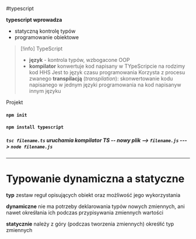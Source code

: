 #typescript 

**typescript wprowadza** 
- statyczną kontrolę typów 
- programowanie obiektowe

>[!info] TypeScript
> - **język** - kontrola typów, wzbogacone OOP
> - **kompilator** konwertuje kod napisany w TYpeScripcie na rodzimy kod HHS
> Jest to język czasu programowania
> Korzysta z procesu zwanego **transpilacją** (*transpilation*): skonwertowanie kodu napisanego w jednym języki programowania na kod napisanyw innym języku
> 	

Projekt
#### `npm init` 
#### `npm install typescript`

##### `tsc filename.ts` uruchamia kompilator TS  -- nowy plik --> `filename.js` ---> `node filename.js`

---
# Typowanie dynamiczna a statyczne
**typ** zestaw reguł opisujących obiekt oraz możliwość jego wykorzystania

**dynamiczne** nie ma potrzeby deklarowania typów nowych zmiennych, ani nawet okreśłania ich podczas przypisywania zmiennych wartości

**statycznie** należy z góry (podczas tworzenia zmiennych) okreśłić typ zmiennych










